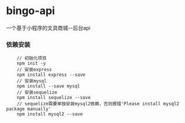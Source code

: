 # bingo-api
一个基于小程序的文具商城--后台api

### 依赖安装

```
    // 初始化项目
    npm init -y
    // 安装express
    npm install express --save
    // 安装mysql
    npm install --save mysql
    // 安装sequelize
    npm install sequelize --save
    // sequelize需要单独安装mysql2依赖，否则报错'Please install mysql2 package manually'
    npm install mysql2 --save
```

